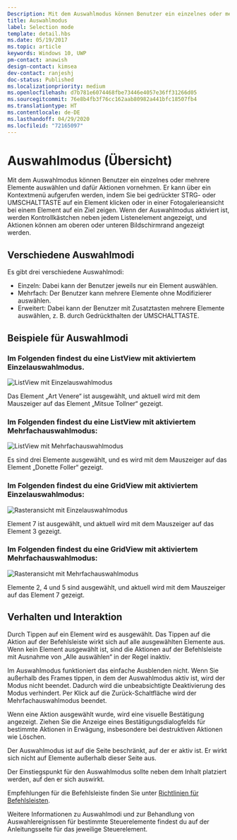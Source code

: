 ```yaml
---
Description: Mit dem Auswahlmodus können Benutzer ein einzelnes oder mehrere Elemente auswählen und dafür Aktionen vornehmen.
title: Auswahlmodus
label: Selection mode
template: detail.hbs
ms.date: 05/19/2017
ms.topic: article
keywords: Windows 10, UWP
pm-contact: anawish
design-contact: kimsea
dev-contact: ranjeshj
doc-status: Published
ms.localizationpriority: medium
ms.openlocfilehash: d7b781e6074468fbe73446e4057e36ff31266d05
ms.sourcegitcommit: 76e8b4fb3f76cc162aab80982a441bfc18507fb4
ms.translationtype: HT
ms.contentlocale: de-DE
ms.lasthandoff: 04/29/2020
ms.locfileid: "72165097"
---
```

# <a name="selection-mode-overview"></a>Auswahlmodus (Übersicht)

Mit dem Auswahlmodus können Benutzer ein einzelnes oder mehrere Elemente auswählen und dafür Aktionen vornehmen. Er kann über ein Kontextmenü aufgerufen werden, indem Sie bei gedrückter STRG- oder UMSCHALTTASTE auf ein Element klicken oder in einer Fotogalerieansicht bei einem Element auf ein Ziel zeigen. Wenn der Auswahlmodus aktiviert ist, werden Kontrollkästchen neben jedem Listenelement angezeigt, und Aktionen können am oberen oder unteren Bildschirmrand angezeigt werden.

## <a name="different-selection-modes"></a>Verschiedene Auswahlmodi
Es gibt drei verschiedene Auswahlmodi:

- Einzeln: Dabei kann der Benutzer jeweils nur ein Element auswählen.
- Mehrfach: Der Benutzer kann mehrere Elemente ohne Modifizierer auswählen.
- Erweitert: Dabei kann der Benutzer mit Zusatztasten mehrere Elemente auswählen, z. B. durch Gedrückthalten der UMSCHALTTASTE.

## <a name="selection-mode-examples"></a>Beispiele für Auswahlmodi
### <a name="here-is-a-listview-with-single-selection-mode-enabled"></a>Im Folgenden findest du eine ListView mit aktiviertem Einzelauswahlmodus.
![ListView mit Einzelauswahlmodus](images/listview-selection-single.png)

Das Element „Art Venere“ ist ausgewählt, und aktuell wird mit dem Mauszeiger auf das Element „Mitsue Tollner“ gezeigt.

### <a name="here-is-a-listview-with-multiple-selection-mode-enabled"></a>Im Folgenden findest du eine ListView mit aktiviertem Mehrfachauswahlmodus:
![ListView mit Mehrfachauswahlmodus](images/listview-selection-multiple.png)

Es sind drei Elemente ausgewählt, und es wird mit dem Mauszeiger auf das Element „Donette Foller“ gezeigt.

### <a name="here-is-a-gridview-with-single-selection-mode-enabled"></a>Im Folgenden findest du eine GridView mit aktiviertem Einzelauswahlmodus:
![Rasteransicht mit Einzelauswahlmodus](images/gridview-selection-single.png)

Element 7 ist ausgewählt, und aktuell wird mit dem Mauszeiger auf das Element 3 gezeigt.

### <a name="here-is-a-gridview-with-multiple-selection-mode-enabled"></a>Im Folgenden findest du eine GridView mit aktiviertem Mehrfachauswahlmodus:
![Rasteransicht mit Mehrfachauswahlmodus](images/gridview-selection-multiple.png)

Elemente 2, 4 und 5 sind ausgewählt, und aktuell wird mit dem Mauszeiger auf das Element 7 gezeigt.

## <a name="behavior-and-interaction"></a>Verhalten und Interaktion
Durch Tippen auf ein Element wird es ausgewählt. Das Tippen auf die Aktion auf der Befehlsleiste wirkt sich auf alle ausgewählten Elemente aus. Wenn kein Element ausgewählt ist, sind die Aktionen auf der Befehlsleiste mit Ausnahme von „Alle auswählen“ in der Regel inaktiv.

Im Auswahlmodus funktioniert das einfache Ausblenden nicht. Wenn Sie außerhalb des Frames tippen, in dem der Auswahlmodus aktiv ist, wird der Modus nicht beendet. Dadurch wird die unbeabsichtigte Deaktivierung des Modus verhindert. Per Klick auf die Zurück-Schaltfläche wird der Mehrfachauswahlmodus beendet.

Wenn eine Aktion ausgewählt wurde, wird eine visuelle Bestätigung angezeigt. Ziehen Sie die Anzeige eines Bestätigungsdialogfelds für bestimmte Aktionen in Erwägung, insbesondere bei destruktiven Aktionen wie Löschen.

Der Auswahlmodus ist auf die Seite beschränkt, auf der er aktiv ist. Er wirkt sich nicht auf Elemente außerhalb dieser Seite aus.

Der Einstiegspunkt für den Auswahlmodus sollte neben dem Inhalt platziert werden, auf den er sich auswirkt.

Empfehlungen für die Befehlsleiste finden Sie unter [Richtlinien für Befehlsleisten](app-bars.md).

Weitere Informationen zu Auswahlmodi und zur Behandlung von Auswahlereignissen für bestimmte Steuerelemente findest du auf der Anleitungsseite für das jeweilige Steuerelement.
